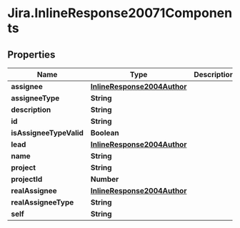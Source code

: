 # Jira.InlineResponse20071Components

## Properties

Name | Type | Description | Notes
------------ | ------------- | ------------- | -------------
**assignee** | [**InlineResponse2004Author**](InlineResponse2004Author.md) |  | [optional] 
**assigneeType** | **String** |  | 
**description** | **String** |  | 
**id** | **String** |  | 
**isAssigneeTypeValid** | **Boolean** |  | 
**lead** | [**InlineResponse2004Author**](InlineResponse2004Author.md) |  | [optional] 
**name** | **String** |  | 
**project** | **String** |  | 
**projectId** | **Number** |  | 
**realAssignee** | [**InlineResponse2004Author**](InlineResponse2004Author.md) |  | [optional] 
**realAssigneeType** | **String** |  | 
**self** | **String** |  | 


